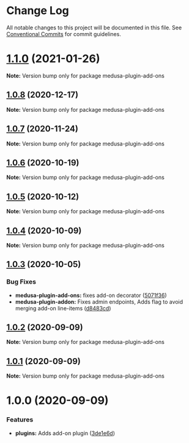 # Change Log

All notable changes to this project will be documented in this file.
See [Conventional Commits](https://conventionalcommits.org) for commit guidelines.

# [1.1.0](https://github.com/medusajs/medusa/compare/medusa-plugin-add-ons@1.0.8...medusa-plugin-add-ons@1.1.0) (2021-01-26)

**Note:** Version bump only for package medusa-plugin-add-ons





## [1.0.8](https://github.com/medusajs/medusa/compare/medusa-plugin-add-ons@1.0.7...medusa-plugin-add-ons@1.0.8) (2020-12-17)

**Note:** Version bump only for package medusa-plugin-add-ons





## [1.0.7](https://github.com/medusajs/medusa/compare/medusa-plugin-add-ons@1.0.6...medusa-plugin-add-ons@1.0.7) (2020-11-24)

**Note:** Version bump only for package medusa-plugin-add-ons





## [1.0.6](https://github.com/medusajs/medusa/compare/medusa-plugin-add-ons@1.0.5...medusa-plugin-add-ons@1.0.6) (2020-10-19)

**Note:** Version bump only for package medusa-plugin-add-ons





## [1.0.5](https://github.com/medusajs/medusa/compare/medusa-plugin-add-ons@1.0.4...medusa-plugin-add-ons@1.0.5) (2020-10-12)

**Note:** Version bump only for package medusa-plugin-add-ons





## [1.0.4](https://github.com/medusajs/medusa/compare/medusa-plugin-add-ons@1.0.3...medusa-plugin-add-ons@1.0.4) (2020-10-09)

**Note:** Version bump only for package medusa-plugin-add-ons





## [1.0.3](https://github.com/medusajs/medusa/compare/medusa-plugin-add-ons@1.0.2...medusa-plugin-add-ons@1.0.3) (2020-10-05)


### Bug Fixes

* **medusa-plugin-add-ons:** fixes add-on decorator ([5071f36](https://github.com/medusajs/medusa/commit/5071f362e4e140d11a1342a5058e8ad2efaa1ed4))
* **medusa-plugin-addon:** Fixes admin endpoints, Adds flag to avoid merging add-on line-items ([d8483cd](https://github.com/medusajs/medusa/commit/d8483cd1352ecc587112723786b7c31882f9416e))





## [1.0.2](https://github.com/medusajs/medusa/compare/medusa-plugin-add-ons@1.0.1...medusa-plugin-add-ons@1.0.2) (2020-09-09)

**Note:** Version bump only for package medusa-plugin-add-ons





## [1.0.1](https://github.com/medusajs/medusa/compare/medusa-plugin-add-ons@1.0.0...medusa-plugin-add-ons@1.0.1) (2020-09-09)

**Note:** Version bump only for package medusa-plugin-add-ons





# 1.0.0 (2020-09-09)


### Features

* **plugins:** Adds add-on plugin ([3de1e6d](https://github.com/medusajs/medusa/commit/3de1e6dd4ad4a2a48d4d8116ebdd011efce2b22a))
